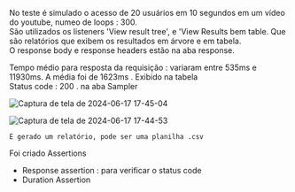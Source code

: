 No teste é simulado o acesso de 20 usuários em 10 segundos em um vídeo do youtube, numeo de loops : 300.    
São utilizados os listeners 'View result tree', e 'View Results bem table. Que são relatórios que exibem os resultados em árvore e em tabela.    
O response body e response headers estão na aba response.
    
Tempo médio para resposta da requisição : variaram entre 535ms e 11930ms. A média foi de 1623ms  . Exibido na tabela    
Status code : 200   . na aba Sampler    
    
    

  ![Captura de tela de 2024-06-17 17-45-04](https://github.com/klausmerini/JMeterTests/assets/109608171/71eccb0f-e2fb-4f4c-8d16-7a698ae1dd58)    

  ![Captura de tela de 2024-06-17 17-44-53](https://github.com/klausmerini/JMeterTests/assets/109608171/3b55671c-63b3-46cb-b7ce-3391c90a457d)    

    É gerado um relatório, pode ser uma planilha .csv    
Foi criado Assertions    
- Response assertion : para verificar o status code
- Duration Assertion
